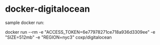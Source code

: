 docker-digitalocean
===================
sample docker run:

docker run --rm -e "ACCESS_TOKEN=6e77978271ce718a936d3309ee" -e "SIZE=512mb" -e "REGION=nyc3" coxp/digitalocean

